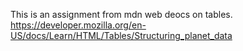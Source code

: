 This is an assignment from mdn web deocs on tables. 
https://developer.mozilla.org/en-US/docs/Learn/HTML/Tables/Structuring_planet_data